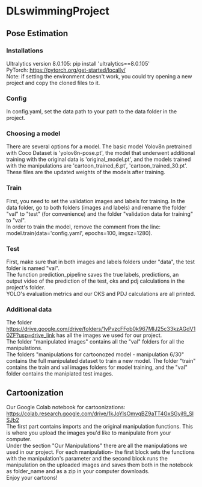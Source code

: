 # DLswimmingProject
## Pose Estimation
### Installations
Ultralytics version 8.0.105: pip install 'ultralytics==8.0.105'
<br>
PyTorch: https://pytorch.org/get-started/locally/ 
<br>
Note: if setting the environment doesn't work, you could try opening a new project and copy the cloned files to it.
### Config
In config.yaml, set the data path to your path to the data folder in the project.
### Choosing a model
There are several options for a model. The basic model Yolov8n pretrained with Coco Dataset is 'yolov8n-pose.pt', the model that underwent additional training with the original data is 'original_model.pt', and the models trained with the manipulations are 'cartoon_trained_6.pt', 'cartoon_trained_30.pt'. These files are the updated weights of the models after training.
### Train
First, you need to set the validation images and labels for training. In the data folder, go to both folders (images and labels) and rename the folder "val" to "test" (for convenience) and the folder "validation data for training" to "val".
<br>
In order to train the model, remove the comment from the line: model.train(data='config.yaml', epochs=100, imgsz=1280).
### Test
First, make sure that in both images and labels folders under "data", the test folder is named "val".
<br>
The function prediction_pipeline saves the true labels, predictions, an output video of the prediction of the test, oks and pdj calculations in the project's folder. 
<br>
YOLO's evaluation metrics and our OKS and PDJ calculations are all printed.
### Additional data
The folder https://drive.google.com/drive/folders/1yPvzcFFob0k967MIJ25c33kzAGdV10ZF?usp=drive_link has all the images we used for our project.
<br>
The folder "manipulated images" contains all the "val" folders for all the manipulations.
<br>
The folders "manipulations for cartoonozed model - manipulation 6/30" contains the full manipulated dataset to train a new model. The folder "train" contains the train and val images folders for model training, and the "val" folder contains the maniplated test images.
## Cartoonization
Our Google Colab notebook for cartoonizations: https://colab.research.google.com/drive/1kJoYlsOmvqBZ9aTT4GxSGyiI9_SlSJb2
<br>
The first part contains imports and the original manipulation functions. This is where you upload the images you'd like to manipulate from your computer.
<br>
Under the section "Our Manipulations" there are all the manipulations we used in our project. For each manipulation- the first block sets the functions with the manipulation's parameter and the second block runs the manipulation on the uploaded images and saves them both in the notebook as folder_name and as a zip in your computer downloads.
<br>
Enjoy your cartoons!

